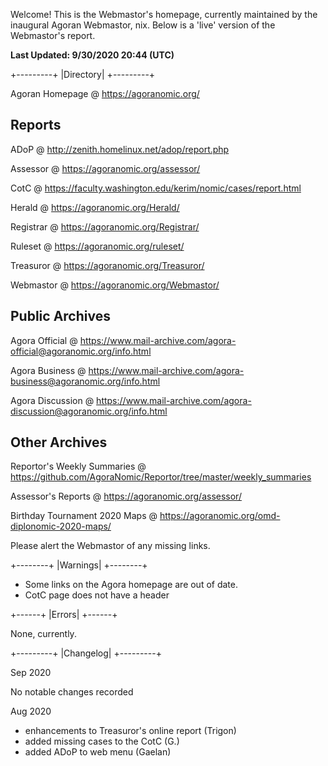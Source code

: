 Welcome! This is the Webmastor's homepage, currently maintained by the inaugural Agoran Webmastor, nix. Below is a 'live' version of the Webmastor's report.

**Last Updated: 9/30/2020 20:44 (UTC)**

+---------+
|Directory|
+---------+

Agoran Homepage @ https://agoranomic.org/

Reports
-------
ADoP @ http://zenith.homelinux.net/adop/report.php

Assessor @ https://agoranomic.org/assessor/

CotC @ https://faculty.washington.edu/kerim/nomic/cases/report.html

Herald @ https://agoranomic.org/Herald/

Registrar @ https://agoranomic.org/Registrar/

Ruleset @ https://agoranomic.org/ruleset/

Treasuror @ https://agoranomic.org/Treasuror/

Webmastor @ https://agoranomic.org/Webmastor/

Public Archives
---------------
Agora Official @ https://www.mail-archive.com/agora-official@agoranomic.org/info.html

Agora Business @ https://www.mail-archive.com/agora-business@agoranomic.org/info.html

Agora Discussion @ https://www.mail-archive.com/agora-discussion@agoranomic.org/info.html 

Other Archives
--------------
Reportor's Weekly Summaries @ https://github.com/AgoraNomic/Reportor/tree/master/weekly_summaries

Assessor's Reports @ https://agoranomic.org/assessor/

Birthday Tournament 2020 Maps @ https://agoranomic.org/omd-diplonomic-2020-maps/

Please alert the Webmastor of any missing links.

+--------+
|Warnings|
+--------+

- Some links on the Agora homepage are out of date.
- CotC page does not have a header

+------+
|Errors|
+------+

None, currently.


+---------+
|Changelog|
+---------+

Sep 2020

No notable changes recorded

Aug 2020

- enhancements to Treasuror's online report (Trigon)
- added missing cases to the CotC (G.)
- added ADoP to web menu (Gaelan)

